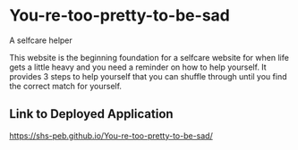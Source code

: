 # You-re-too-pretty-to-be-sad
A selfcare helper

This website is the beginning foundation for a selfcare website for when life gets a little heavy and you need a reminder on how to help yourself.
It provides 3 steps to help yourself that you can shuffle through until you find the correct match for yourself.


## Link to Deployed Application

https://shs-peb.github.io/You-re-too-pretty-to-be-sad/
